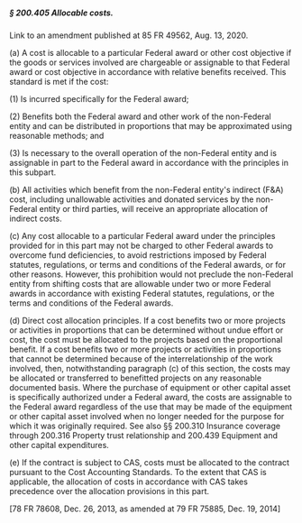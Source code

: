 ##### § 200.405 Allocable costs. #####

Link to an amendment published at 85 FR 49562, Aug. 13, 2020.

(a) A cost is allocable to a particular Federal award or other cost objective if the goods or services involved are chargeable or assignable to that Federal award or cost objective in accordance with relative benefits received. This standard is met if the cost:

(1) Is incurred specifically for the Federal award;

(2) Benefits both the Federal award and other work of the non-Federal entity and can be distributed in proportions that may be approximated using reasonable methods; and

(3) Is necessary to the overall operation of the non-Federal entity and is assignable in part to the Federal award in accordance with the principles in this subpart.

(b) All activities which benefit from the non-Federal entity's indirect (F&A) cost, including unallowable activities and donated services by the non-Federal entity or third parties, will receive an appropriate allocation of indirect costs.

(c) Any cost allocable to a particular Federal award under the principles provided for in this part may not be charged to other Federal awards to overcome fund deficiencies, to avoid restrictions imposed by Federal statutes, regulations, or terms and conditions of the Federal awards, or for other reasons. However, this prohibition would not preclude the non-Federal entity from shifting costs that are allowable under two or more Federal awards in accordance with existing Federal statutes, regulations, or the terms and conditions of the Federal awards.

(d) Direct cost allocation principles. If a cost benefits two or more projects or activities in proportions that can be determined without undue effort or cost, the cost must be allocated to the projects based on the proportional benefit. If a cost benefits two or more projects or activities in proportions that cannot be determined because of the interrelationship of the work involved, then, notwithstanding paragraph (c) of this section, the costs may be allocated or transferred to benefitted projects on any reasonable documented basis. Where the purchase of equipment or other capital asset is specifically authorized under a Federal award, the costs are assignable to the Federal award regardless of the use that may be made of the equipment or other capital asset involved when no longer needed for the purpose for which it was originally required. See also §§ 200.310 Insurance coverage through 200.316 Property trust relationship and 200.439 Equipment and other capital expenditures.

(e) If the contract is subject to CAS, costs must be allocated to the contract pursuant to the Cost Accounting Standards. To the extent that CAS is applicable, the allocation of costs in accordance with CAS takes precedence over the allocation provisions in this part.

[78 FR 78608, Dec. 26, 2013, as amended at 79 FR 75885, Dec. 19, 2014]